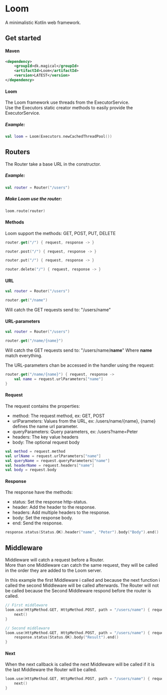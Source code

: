 # Loom

A minimalistic Kotlin web framework.

## Get started

#### Maven

```xml
<dependency>
    <groupId>dk.magical</groupId>
    <artifactId>Loom</artifactId>
    <version>LATEST</version>
</dependency>
```
#### Loom

The Loom framework use threads from the ExecutorService.  
Use the Executors static creator methods to easily provide the ExecutorService.

##### Example:
```kotlin
val loom = Loom(Executors.newCachedThreadPool())
```

## Routers

The Router take a base URL in the constructor.
##### Example:
```kotlin
val router = Router("/users")
```

##### Make Loom use the router:
```kotlin
loom.route(router)
```

#### Methods
Loom support the methods: GET, POST, PUT, DELETE

```kotlin
router.get("/") { request, response -> }

router.post("/") { request, response -> }

router.put("/") { request, response -> }

router.delete("/") { request, response -> }
```
#### URL
```kotlin
val router = Router("/users")

router.get("/name")
```
Will catch the GET requests send to: "/users/name"

#### URL-parameters
```kotlin
val router = Router("/users")

router.get("/name/{name}")
```
Will catch the GET requests send to: "/users/name/**name**"
Where **name** match everything.

The URL-parameters chan be accessed in the handler using the request:
```kotlin
router.get("/name/{name}") { request, response ->
    val name = request.urlParameters["name"]
}
```

#### Request
The request contains the properties:

- method: The request method, ex: GET, POST
- urlParameters: Values from the URL, ex: /users/name/{name}, {name} defines the name url parameter.
- queryParameters: Query parameters, ex: /users?name=Peter
- headers: The key value headers
- body: The optional request body

```kotlin
val method = request.method
val urlName = request.urlParameters["name"]
val queryName = request.queryParameters["name"]
val headerName = request.headers["name"]
val body = request.body
```
#### Response
The response have the methods:

- status: Set the response http-status.
- header: Add the header to the response.
- headers: Add multiple headers to the response.
- body: Set the response body.
- end: Send the response.

```kotlin
response.status(Status.OK).header("name", "Peter").body("Body").end()
```

## Middleware

Middleware will catch a request before a Router.  
More than one Middleware can catch the same request, they will be called in the order they are added to the Loom server.

In this example the first Middleware i called and because the next function i called the second Middleware will be called afterwards.
The Router will not be called because the Second Middleware respond before the router is called.

```kotlin
// First middleware
loom.use(HttpMethod.GET, HttpMethod.POST, path = "/users/name") { request, response, next ->
    next()
}

// Second middleware
loom.use(HttpMethod.GET, HttpMethod.POST, path = "/users/name") { request, response, next ->
    response.status(Status.OK).body("Result").end()
}
```
#### Next
When the next callback is called the next Middleware will be called if it is the last Middleware the Router will be called.

```kotlin
loom.use(HttpMethod.GET, HttpMethod.POST, path = "/users/name") { request, response, next ->
    next()
}
```

